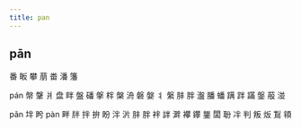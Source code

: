 ```yaml
---
title: pan
---
```


## pān
番
眅
攀
萠
畨
潘
籓

pán
幋
鞶
爿
盘
眫
盤
磻
搫
柈
槃
洀
磐
媻
丬
縏
肨
胖
瀊
膰
蟠
蹒
跘
蹣
鎜
蒰
湴












pǎn
坢
盻
pàn
畔
牉
拌
拚
盼
泮
沜
肨
胖
袢
詊
溿
襻
鑻
鋬
闆
聁
冸
判
叛
炍
鵥
頖

